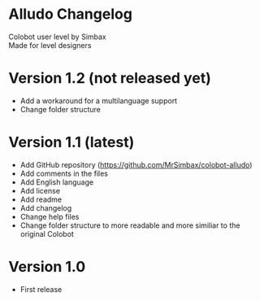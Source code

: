 # Alludo Changelog #

Colobot user level by Simbax  
Made for level designers  

# Version 1.2 (not released yet) #

* Add a workaround for a multilanguage support
* Change folder structure

# Version 1.1 (latest) #

* Add GitHub repository (https://github.com/MrSimbax/colobot-alludo)
* Add comments in the files
* Add English language
* Add license
* Add readme
* Add changelog
* Change help files
* Change folder structure to more readable and more similiar to the original Colobot

# Version 1.0 #

* First release